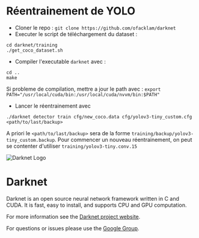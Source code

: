 # Réentrainement de YOLO

- Cloner le repo : `git clone https://github.com/ofacklam/darknet`
- Executer le script de téléchargement du dataset : 
```
cd darknet/training
./get_coco_dataset.sh
```
- Compiler l'executable `darknet` avec :
```
cd ..
make
```
Si probleme de compilation, mettre a jour le path avec : `export PATH="/usr/local/cuda/bin:/usr/local/cuda/nvvm/bin:$PATH"`
- Lancer le réentrainement avec
```
./darknet detector train cfg/new_coco.data cfg/yolov3-tiny_custom.cfg <path/to/last/backup>
```
A priori le `<path/to/last/backup>` sera de la forme `training/backup/yolov3-tiny_custom.backup`. Pour commencer un nouveau réentrainement, on peut se contenter d'utiliser `training/yolov3-tiny.conv.15`


![Darknet Logo](http://pjreddie.com/media/files/darknet-black-small.png)

# Darknet #
Darknet is an open source neural network framework written in C and CUDA. It is fast, easy to install, and supports CPU and GPU computation.

For more information see the [Darknet project website](http://pjreddie.com/darknet).

For questions or issues please use the [Google Group](https://groups.google.com/forum/#!forum/darknet).

